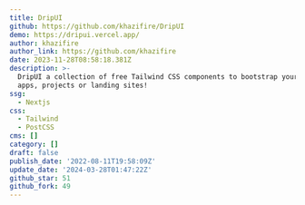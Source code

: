 ```yaml
---
title: DripUI
github: https://github.com/khazifire/DripUI
demo: https://dripui.vercel.app/
author: khazifire
author_link: https://github.com/khazifire
date: 2023-11-28T08:58:18.381Z
description: >-
  DripUI a collection of free Tailwind CSS components to bootstrap your new
  apps, projects or landing sites!
ssg:
  - Nextjs
css:
  - Tailwind
  - PostCSS
cms: []
category: []
draft: false
publish_date: '2022-08-11T19:58:09Z'
update_date: '2024-03-28T01:47:22Z'
github_star: 51
github_fork: 49
---
```

